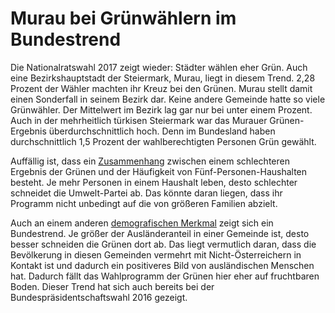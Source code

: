 # Murau bei Grünwählern im Bundestrend

Die Nationalratswahl 2017 zeigt wieder: Städter wählen eher Grün. Auch eine Bezirkshauptstadt der Steiermark, Murau, liegt in diesem Trend. 2,28 Prozent der Wähler machten ihr Kreuz bei den Grünen. Murau stellt damit einen Sonderfall in seinem Bezirk dar. Keine andere Gemeinde hatte so viele Grünwähler. Der Mittelwert im Bezirk lag gar nur bei unter einem Prozent. Auch in der mehrheitlich türkisen Steiermark war das Murauer Grünen-Ergebnis überdurchschnittlich hoch. Denn im Bundesland haben durchschnittlich 1,5 Prozent der wahlberechtigten Personen Grün gewählt.

Auffällig ist, dass ein [Zusammenhang](https://github.com/skasberger/datenanalyse-ss18/blob/master/abgaben/gruppe_AST/aufgabe-4_scatterplot_neumann_gruene_rel_5p_rel.png) zwischen einem schlechteren Ergebnis der Grünen und der Häufigkeit von Fünf-Personen-Haushalten besteht. Je mehr Personen in einem Haushalt leben, desto schlechter schneidet die Umwelt-Partei ab. Das könnte daran liegen, dass ihr Programm nicht unbedingt auf die von größeren Familien abzielt.

Auch an einem anderen [demografischen Merkmal](https://github.com/skasberger/datenanalyse-ss18/blob/master/abgaben/gruppe_AST/aufgabe-4_scatterplot_neumann_gruene_rel_ausland_rel.png) zeigt sich ein Bundestrend. Je größer der Ausländeranteil in einer Gemeinde ist, desto besser schneiden die Grünen dort ab. Das liegt vermutlich daran, dass die Bevölkerung in diesen Gemeinden vermehrt mit Nicht-Österreichern in Kontakt ist und dadurch ein positiveres Bild von ausländischen Menschen hat. Dadurch fällt das Wahlprogramm der Grünen hier eher auf fruchtbaren Boden. Dieser Trend hat sich auch bereits bei der Bundespräsidentschaftswahl 2016 gezeigt.
